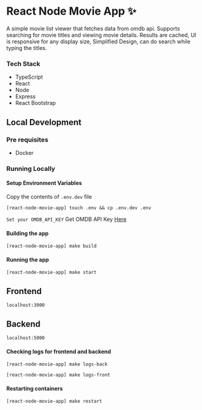 # React Node Movie App ✨

A simple movie list viewer that fetches data from omdb api. Supports searching for movie titles and viewing movie details. Results are cached, UI is responsive for any display size, Simplified Design, can do search while typing the titles.

### Tech Stack
- TypeScript
- React
- Node
- Express
- React Bootstrap

## Local Development

### Pre requisites
- Docker

### Running Locally


#### Setup Environment Variables

Copy the contents of `.env.dev` file
```
[react-node-movie-app] touch .env && cp .env.dev .env
```

`Set your OMDB_API_KEY`
Get OMDB API Key [Here](https://www.omdbapi.com/apikey.aspx)

#### Building the app
```
[react-node-movie-app] make build
```

#### Running the app
```
[react-node-movie-app] make start
```

## Frontend
`localhost:3000`

## Backend
`localhost:5000`

#### Checking logs for frontend and backend
```
[react-node-movie-app] make logs-back
```

```
[react-node-movie-app] make logs-front
```

#### Restarting containers
```
[react-node-movie-app] make restart
```
